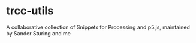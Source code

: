 # trcc-utils
A collaborative collection of Snippets for Processing and p5.js, maintained by Sander Sturing and me
